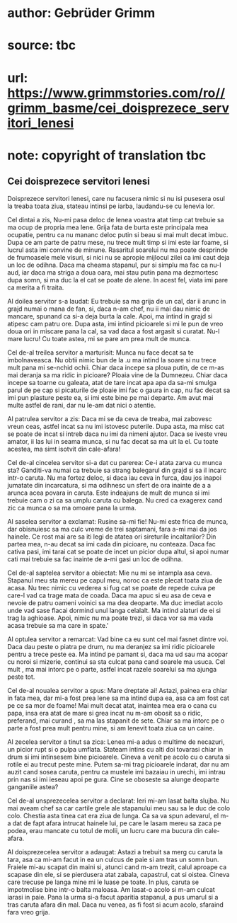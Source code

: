 # author: Gebrüder Grimm
# source: tbc
# url: https://www.grimmstories.com/ro//grimm_basme/cei_doisprezece_servitori_lenesi
# note: copyright of translation tbc

## Cei doisprezece servitori lenesi 

Doisprezece servitori lenesi, care nu facusera nimic si nu isi pusesera
osul la treaba toata ziua, stateau intinsi pe iarba, laudandu-se cu
lenevia lor.

Cel dintai a zis, Nu-mi pasa deloc de lenea voastra atat timp cat
trebuie sa ma ocup de propria mea lene. Grija fata de burta este
principala mea ocupatie, pentru ca nu mananc deloc putin si beau si mai
mult decat imbuc. Dupa ce am parte de patru mese, nu trece mult timp si
imi este iar foame, si lucrul asta imi convine de minune. Rasaritul
soarelui nu ma poate desprinde de frumoasele mele visuri, si nici nu se
apropie mijlocul zilei ca imi caut deja un loc de odihna. Daca ma cheama
stapanul, pur si simplu ma fac ca nu-l aud, iar daca ma striga a doua
oara, mai stau putin pana ma dezmortesc dupa somn, si ma duc la el cat
se poate de alene. In acest fel, viata imi pare ca merita a fi traita.

Al doilea servitor s-a laudat: Eu trebuie sa ma grija de un cal, dar ii
arunc in grajd numai o mana de fan, si, daca n-am chef, nu ii mai dau
nimic de mancare, spunand ca si-a deja burta la cale. Apoi, ma intind in
grajd si atipesc cam patru ore. Dupa asta, imi intind picioarele si mi
le pun de vreo doua ori in miscare pana la cal, sa vad daca a fost
argasit si curatat. Nu-I mare lucru! Cu toate astea, mi se pare am prea
mult de munca.

Cel de-al treilea servitor a marturisit: Munca nu face decat sa te
imbolnaveasca. Nu obtii nimic bun de la .u ma intind la soare si nu
trece mult pana mi se-nchid ochii. Chiar daca incepe sa ploua putin, de
ce m-as mai deranja sa ma ridic in picioare? Ploaia vine de la Dumnezeu.
Chiar daca incepe sa toarne cu galeata, atat de tare incat apa apa da
sa-mi smulga parul de pe cap si picaturile de ploaie imi fac o gaura in
cap, nu fac decat sa imi pun plasture peste ea, si imi este bine pe mai
departe. Am avut mai multe astfel de rani, dar nu le-am dat nici o
atentie.

Al patrulea servitor a zis: Daca mi se da ceva de treaba, mai zabovesc
vreun ceas, astfel incat sa nu imi istovesc puterile. Dupa asta, ma misc
cat se poate de incat si intreb daca nu imi da nimeni ajutor. Daca se
iveste vreu amator, ii las lui in seama munca, si nu fac decat sa ma uit
la el. Cu toate acestea, ma simt isotvit din cale-afara!

Cel de-al cincelea servitor si-a dat cu parerea: Ce-i atata zarva cu
munca sta? Ganditi-va numai ca trebuie sa strang balegarul din grajd si
sa il incarc intr-o caruta. Nu ma fortez deloc, si daca iau ceva in
furca, dau jos inapoi jumatate din incarcatura, si ma odihnesc un sfert
de ora inainte de a a arunca acea povara in caruta. Este indeajuns de
mult de munca si imi trebuie cam o zi ca sa umplu caruta cu balega. Nu
cred ca exagerex cand zic ca munca o sa ma omoare pana la urma.

Al saselea servitor a exclamat: Rusine sa-mi fie! Nu-mi este frica de
munca, dar obisnuiesc sa ma culc vreme de trei saptamani, fara a-mi mai
da jos hainele. Ce rost mai are sa iti legi de atatea ori sireturile
incaltarilor? Din partea mea, n-au decat sa imi cada din picioare, nu
conteaza. Daca fac cativa pasi, imi tarai cat se poate de incet un
picior dupa altul, si apoi numar cati mai trebuie sa fac inainte de a-mi
gasi un loc de odihna.

Cel de-al saptelea servitor a obiectat: Mie nu mi se intampla asa ceva.
Stapanul meu sta mereu pe capul meu, noroc ca este plecat toata ziua de
acasa. Nu trec nimic cu vederea si fug cat se poate de repede cuiva pe
care-l vad ca trage mata de coada. Daca ma apuc si eu asa de ceva e
nevoie de patru oameni voinici sa ma dea deoparte. Ma duc imediat acolo
unde vad sase flacai dormind unul langa celalalt. Ma intind alaturi de
ei si trag la aghioase. Apoi, nimic nu ma poate trezi, si daca vor sa ma
vada acasa trebuie sa ma care in spate.'

Al optulea servitor a remarcat: Vad bine ca eu sunt cel mai fasnet
dintre voi. Daca dau peste o piatra pe drum, nu ma deranjez sa imi ridic
picioarele pentru a trece peste ea. Ma intind pe pamant si, daca ma ud
sau ma acopar cu noroi si mizerie, continui sa sta culcat pana cand
soarele ma usuca. Cel mult , ma mai intorc pe o parte, astfel incat
razele soarelui sa ma ajunga peste tot.

Cel de-al noualea servitor a spus: Mare dreptate ai! Astazi, painea era
chiar in fata mea, dar mi-a fost prea lene sa ma intind dupa ea, asa ca
am fost cat pe ce sa mor de foame! Mai mult decat atat, inaintea mea era
o cana cu papa, insa era atat de mare si grea incat nu m-am obosit sa o
ridic, preferand, mai curand , sa ma las stapanit de sete. Chiar sa ma
intorc pe o parte a fost prea mult pentru mine, si am lenevit toata ziua
ca un caine.

Al zecelea servitor a tinut sa zica: Lenea mi-a adus o multime de
necazuri, un picior rupt si o pulpa umflata. Stateam intins cu alti doi
tovarasi chiar in drum si imi intinsesem bine picioarele. Cineva a venit
pe acolo cu o caruta si rotile ei au trecut peste mine. Putem sa-mi trag
picioarele indarat, dar nu am auzit cand sosea caruta, pentru ca mustele
imi bazaiau in urechi, imi intrau prin nas si imi ieseau apoi pe gura.
Cine se oboseste sa alunge deoparte ganganiile astea?

Cel de-al unsprezecelea servitor a declarat: Ieri mi-am lasat balta
slujba. Nu mai aveam chef sa car cartile grele ale stapanului meu sau sa
le duc de colo colo. Chestia asta tinea cat era ziua de lunga. Ca sa va
spun adevarul, el m-a dat de fapt afara intrucat hainele lui, pe care le
lasam mereu sa zaca pe podea, erau mancate cu totul de molii, un lucru
care ma bucura din cale-afara.

Al doisprezecelea servitor a adaugat: Astazi a trebuit sa merg cu caruta
la tara, asa ca mi-am facut in ea un culcus de paie si am tras un somn
bun. Fraiele mi-au scapat din maini si, atunci cand m-am trezit, calul
aproape ca scapase din ele, si se pierdusera atat zabala, capastrul, cat
si oistea. Cineva care trecuse pe langa mine mi le luase pe toate. In
plus, caruta se impotmolise bine intr-o balta maloasa. Am lasat-o acolo
si m-am culcat iarasi in paie. Pana la urma si-a facut aparitia
stapanul, a pus umarul si a tras caruta afara din mal. Daca nu venea, as
fi fost si acum acolo, sfaraind fara vreo grija.
